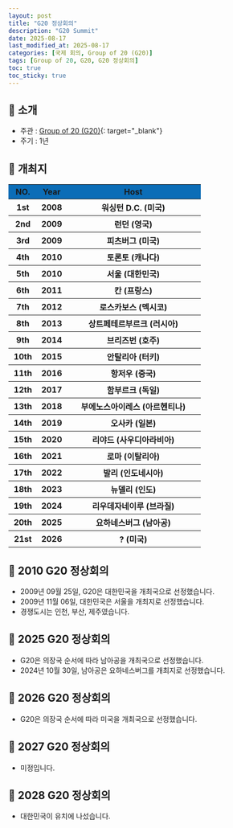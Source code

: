 ```yaml
---
layout: post
title: "G20 정상회의"
description: "G20 Summit"
date: 2025-08-17
last_modified_at: 2025-08-17
categories: [국제 회의, Group of 20 (G20)]
tags: [Group of 20, G20, G20 정상회의]
toc: true
toc_sticky: true
---
```

## 📜 소개
* 주관 : [Group of 20 (G20)](https://g20.org/){: target="_blank"}
* 주기 : 1년

## 📜 개최지
<html>

<head>
    <meta charset="UTF-8">
</head>

<body>
    <table>
        <tr style="background: #0B6DB7;">
            <th style="width: 15%; font-weight: bold;">NO.</th>
            <th style="width: 15%; font-weight: bold;">Year</th>
            <th style="width: 70%; font-weight: bold;">Host</th>
        </tr>
        <tr>
            <th>1st</th>
            <th>2008</th>
            <th>워싱턴 D.C. (미국)</th>
        </tr>
        <tr>
            <th>2nd</th>
            <th>2009</th>
            <th>런던 (영국)</th>
        </tr>
        <tr>
            <th>3rd</th>
            <th>2009</th>
            <th>피츠버그 (미국)</th>
        </tr>
        <tr>
            <th>4th</th>
            <th>2010</th>
            <th>토론토 (캐나다)</th>
        </tr>
        <tr>
            <th><span class="korea-host">5th</span></th>
            <th><span class="korea-host">2010</span></th>
            <th><span class="korea-host">서울 (대한민국)</span></th>
        </tr>
        <tr>
            <th>6th</th>
            <th>2011</th>
            <th>칸 (프랑스)</th>
        </tr>
        <tr>
            <th>7th</th>
            <th>2012</th>
            <th>로스카보스 (멕시코)</th>
        </tr>
        <tr>
            <th>8th</th>
            <th>2013</th>
            <th>상트페테르부르크 (러시아)</th>
        </tr>
        <tr>
            <th>9th</th>
            <th>2014</th>
            <th>브리즈번 (호주)</th>
        </tr>
        <tr>
            <th>10th</th>
            <th>2015</th>
            <th>안탈리아 (터키)</th>
        </tr>
        <tr>
            <th>11th</th>
            <th>2016</th>
            <th>항저우 (중국)</th>
        </tr>
        <tr>
            <th>12th</th>
            <th>2017</th>
            <th>함부르크 (독일)</th>
        </tr>
        <tr>
            <th>13th</th>
            <th>2018</th>
            <th>부에노스아이레스 (아르헨티나)</th>
        </tr>
        <tr>
            <th>14th</th>
            <th>2019</th>
            <th>오사카 (일본)</th>
        </tr>
        <tr>
            <th>15th</th>
            <th>2020</th>
            <th>리야드 (사우디아라비아)</th>
        </tr>
        <tr>
            <th>16th</th>
            <th>2021</th>
            <th>로마 (이탈리아)</th>
        </tr>
        <tr>
            <th>17th</th>
            <th>2022</th>
            <th>발리 (인도네시아)</th>
        </tr>
        <tr>
            <th>18th</th>
            <th>2023</th>
            <th>뉴델리 (인도)</th>
        </tr>
        <tr>
            <th>19th</th>
            <th>2024</th>
            <th>리우데자네이루 (브라질)</th>
        </tr>
        <tr>
            <th>20th</th>
            <th>2025</th>
            <th>요하네스버그 (남아공)</th>
        </tr>
        <tr>
            <th>21st</th>
            <th>2026</th>
            <th>? (미국)</th>
        </tr>
    </table>
</body>

</html>

## 📜 2010 G20 정상회의
* 2009년 09월 25일, G20은 <span class="korea-host">대한민국</span>을 개최국으로 선정했습니다.
* 2009년 11월 06일, <span class="korea-host">대한민국</span>은 <span class="korea-host">서울</span>을 개최지로 선정했습니다.
* 경쟁도시는 인천, 부산, 제주였습니다.

## 📜 2025 G20 정상회의
* G20은 의장국 순서에 따라 <span class="foreign-host">남아공</span>을 개최국으로 선정했습니다.
* 2024년 10월 30일, <span class="foreign-host">남아공</span>은 <span class="foreign-host">요하네스버그</span>를 개최지로 선정했습니다.

## 📜 2026 G20 정상회의
* G20은 의장국 순서에 따라 <span class="foreign-host">미국</span>을 개최국으로 선정했습니다.

## 📜 2027 G20 정상회의
* 미정입니다.

## 📜 2028 G20 정상회의
* 대한민국이 유치에 나섰습니다.
